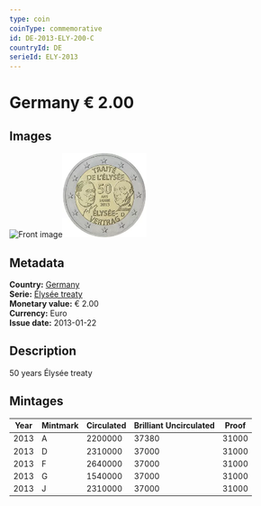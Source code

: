 ```yaml
---
type: coin
coinType: commemorative
id: DE-2013-ELY-200-C
countryId: DE
serieId: ELY-2013
---
```


# Germany € 2.00

## Images

<img src="../../Images/common-2007-200.webp" height="150" alt="Front image"><img src="Images/DE-2013-200.webp" height="150" alt="Back image">

## Metadata

**Country:** [Germany](../../Countries/Germany/index.md)\
**Serie:** [Élysée treaty](index.md)\
**Monetary value:** € 2.00\
**Currency:** Euro\
**Issue date:** 2013-01-22

## Description

50 years Élysée treaty

## Mintages

| Year | Mintmark | Circulated | Brilliant Uncirculated | Proof |
| ---- | -------- | ---------- | ---------------------- | ----- |
| 2013 | A        | 2200000    | 37380                  | 31000 |
| 2013 | D        | 2310000    | 37000                  | 31000 |
| 2013 | F        | 2640000    | 37000                  | 31000 |
| 2013 | G        | 1540000    | 37000                  | 31000 |
| 2013 | J        | 2310000    | 37000                  | 31000 |
